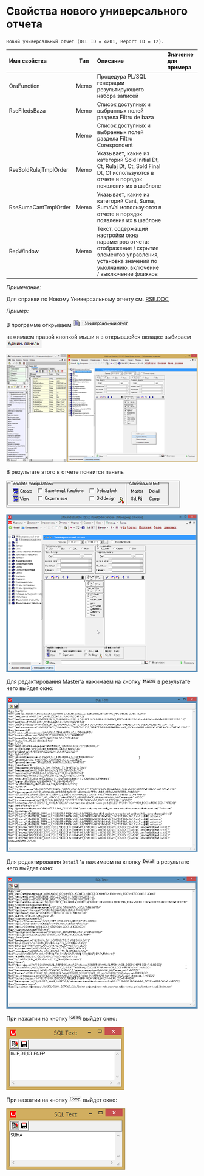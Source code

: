 # Свойства нового универсального отчета

`Новый универсальный отчет (DLL ID = 4201, Report ID = 12).`

| **Имя свойства** | **Тип** | **Описание** | **Значение для примера** |
| :--- | :---: | :--- | :--- |
| OraFunction | Memo | Процедура PL/SQL генерации результирующего набора записей |  |
| RseFiledsBaza | Memo | Список доступных и выбранных полей раздела Filtru de baza |  |
|  | Memo | Список доступных и выбранных полей раздела Filtru Corespondent |  |
| RseSoldRulajTmplOrder | Memo | Указывает, какие из категорий Sold Initial Dt, Ct, Rulaj Dt, Ct, Sold Final Dt, Ct используются в отчете и порядок появления их в шаблоне |  |
| RseSumaCantTmplOrder | Memo | Указывает, какие из категорий Cant, Suma, SumaVal используются в отчете и порядок появления их в шаблоне |  |
| RepWindow | Memo | Текст, содержащий настройки окна параметров отчета: отображение / скрытие элементов управления, установка значений по умолчанию, включение / выключение флажков |  |

_Примечание:_

Для справки по Новому Универсальному отчету см. [RSE.DOC](https://bsoft.gitbook.io/wiki/razrabotka/konfigurator/otchety/universalnyi-otchet-rse)

_Пример:_

В программе открываем ![N](https://github.com/prbsoft/wiki/blob/master/src/Универсальный%20отчет.png?raw=true)

нажимаем правой кнопкой мыши и в открывшейся вкладке выбираем ![N](https://github.com/prbsoft/wiki/blob/master/src/Админ.панель.png?raw=true)

![](../../../.gitbook/assets/1-1.png)

В результате этого в отчете появится панель

![](../../../.gitbook/assets/administrator-text.png)

![](../../../.gitbook/assets/2-1.png)

Для редактирования Master’a нажимаем на кнопку ![N](https://github.com/prbsoft/wiki/blob/master/src/Master.png?raw=true) в результате чего выйдет окно:

![](../../../.gitbook/assets/3-1.png)

Для редактирования `Detail’a` нажимаем на кнопку ![N](https://github.com/prbsoft/wiki/blob/master/src/Detail.png?raw=true) в результате чего выйдет окно:

![](../../../.gitbook/assets/4.png)

При нажатии на кнопку ![N](https://github.com/prbsoft/wiki/blob/master/src/Sd,Ri.png?raw=true) выйдет окно:

![](../../../.gitbook/assets/5%20%284%29.png)

При нажатии на кнопку ![N](https://github.com/prbsoft/wiki/blob/master/src/Comp.png?raw=true) выйдет окно:

![](../../../.gitbook/assets/6.png)


